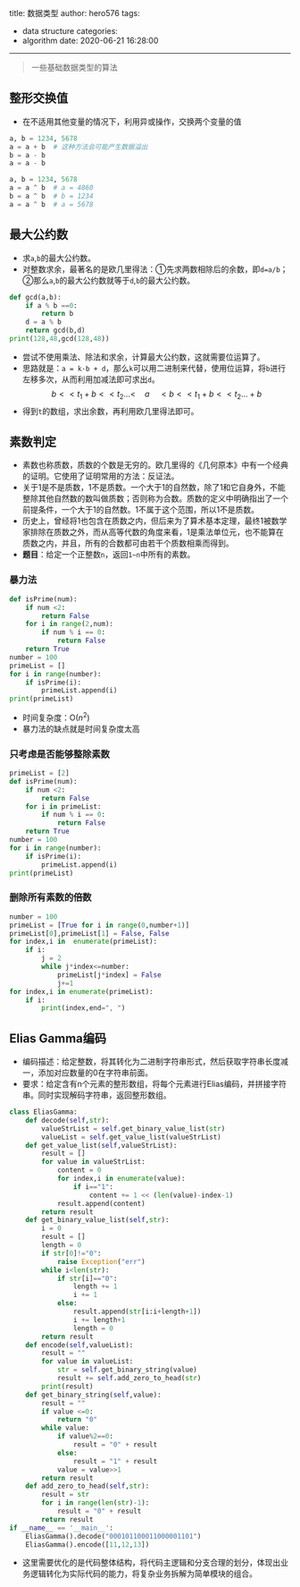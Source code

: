 title: 数据类型
author: hero576
tags:
  - data structure
categories:
  - algorithm
date: 2020-06-21 16:28:00
---
> 一些基础数据类型的算法
<!--more-->

## 整形交换值
- 在不适用其他变量的情况下，利用异或操作，交换两个变量的值

```python
a, b = 1234, 5678
a = a + b  # 这种方法会可能产生数据溢出
b = a - b
a = a - b
```

```python
a, b = 1234, 5678
a = a ^ b  # a = 4860
b = a ^ b  # b = 1234
a = a ^ b  # a = 5678
```


## 最大公约数
- 求`a`,`b`的最大公约数。
- 对整数求余，最著名的是欧几里得法：①先求两数相除后的余数，即`d=a/b`；②那么`a`,`b`的最大公约数就等于`d`,`b`的最大公约数。
```python
def gcd(a,b):
    if a % b ==0:
        return b
    d = a % b
    return gcd(b,d)
print(128,48,gcd(128,48))
```

- 尝试不使用乘法、除法和求余，计算最大公约数，这就需要位运算了。
- 思路就是：`a = k·b + d`，那么`k`可以用二进制来代替，使用位运算，将`b`进行左移多次，从而利用加减法即可求出`d`。
$$b<<t_1 + b<<t_2 ... <  \quad a \quad < b<<t_1 + b<<t_2 ... + b$$
- 得到`t`的数组，求出余数，再利用欧几里得法即可。

## 素数判定
- 素数也称质数，质数的个数是无穷的。欧几里得的《几何原本》中有一个经典的证明。它使用了证明常用的方法：反证法。
- 关于1是不是质数，1不是质数。一个大于1的自然数，除了1和它自身外，不能整除其他自然数的数叫做质数；否则称为合数。质数的定义中明确指出了一个前提条件，一个大于1的自然数。1不属于这个范围，所以1不是质数。
- 历史上，曾经将1也包含在质数之内，但后来为了算术基本定理，最终1被数学家排除在质数之外，而从高等代数的角度来看，1是乘法单位元，也不能算在质数之内，并且，所有的合数都可由若干个质数相乘而得到。
- **题目**：给定一个正整数`n`，返回`1~n`中所有的素数。

### 暴力法
```python
def isPrime(num):
    if num <2:
        return False
    for i in range(2,num):
        if num % i == 0:
            return False
    return True
number = 100
primeList = []
for i in range(number):
    if isPrime(i):
        primeList.append(i)
print(primeList)
```

- 时间复杂度：O($n^2$)
- 暴力法的缺点就是时间复杂度太高

### 只考虑是否能够整除素数
```python
primeList = [2]
def isPrime(num):
    if num <2:
        return False
    for i in primeList:
        if num % i == 0:
            return False
    return True
number = 100
for i in range(number):
    if isPrime(i):
        primeList.append(i)
print(primeList)
```

### 删除所有素数的倍数
```python
number = 100
primeList = [True for i in range(0,number+1)]
primeList[0],primeList[1] = False, False
for index,i in  enumerate(primeList):
    if i:
        j = 2
        while j*index<=number:
            primeList[j*index] = False
            j+=1
for index,i in enumerate(primeList):
    if i:
        print(index,end=", ")
```

## Elias Gamma编码
- 编码描述：给定整数，将其转化为二进制字符串形式，然后获取字符串长度减一，添加对应数量的0在字符串前面。
- 要求：给定含有n个元素的整形数组，将每个元素进行Elias编码，并拼接字符串。同时实现解码字符串，返回整形数组。

```python
class EliasGamma:
    def decode(self,str):
        valueStrList = self.get_binary_value_list(str)
        valueList = self.get_value_list(valueStrList)
    def get_value_list(self,valueStrList):
        result = []
        for value in valueStrList:
            content = 0
            for index,i in enumerate(value):
                if i=="1":
                    content += 1 << (len(value)-index-1)
            result.append(content)
        return result
    def get_binary_value_list(self,str):
        i = 0
        result = []
        length = 0
        if str[0]!="0":
            raise Exception("err")
        while i<len(str):
            if str[i]=="0":
                length += 1
                i += 1
            else:
                result.append(str[i:i+length+1])
                i += length+1
                length = 0
        return result
    def encode(self,valueList):
        result = ""
        for value in valueList:
            str = self.get_binary_string(value)
            result += self.add_zero_to_head(str)
        print(result)
    def get_binary_string(self,value):
        result = ""
        if value <=0:
            return "0"
        while value:
            if value%2==0:
                result = "0" + result
            else:
                result = "1" + result
            value = value>>1
        return result
    def add_zero_to_head(self,str):
        result = str
        for i in range(len(str)-1):
            result = "0" + result
        return result
if __name__ == '__main__':
    EliasGamma().decode("000101100011000001101")
    EliasGamma().encode([11,12,13])
```

- 这里需要优化的是代码整体结构，将代码主逻辑和分支合理的划分，体现出业务逻辑转化为实际代码的能力，将复杂业务拆解为简单模块的组合。